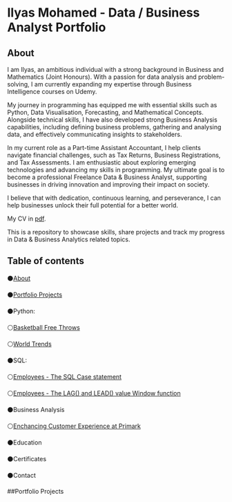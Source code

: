 # Ilyas Mohamed - Data / Business Analyst Portfolio

## About

I am Ilyas, an ambitious individual with a strong background in Business and Mathematics (Joint Honours). With a passion for data analysis and problem-solving, I am currently 
expanding my expertise through Business Intelligence courses on Udemy.

My journey in programming has equipped me with essential skills such as Python, Data Visualisation, Forecasting, and Mathematical Concepts. Alongside technical skills, I have
also developed strong Business Analysis capabilities, including defining business problems, gathering and analysing data, and effectively communicating insights to stakeholders.

In my current role as a Part-time Assistant Accountant, I help clients navigate financial challenges, such as Tax Returns, Business Registrations, and Tax Assessments.
I am enthusiastic about exploring emerging technologies and advancing my skills in programming. My ultimate goal is to become a professional Freelance Data & Business Analyst,
supporting businesses in driving innovation and improving their impact on society.

I believe that with dedication, continuous learning, and perseverance, I can help businesses unlock their full potential for a better world.

My CV in [pdf](https://github.com/Ilyaszzil23/Data-And-Business-Analysis-Portfolio/blob/4dde531039a9ee1772de3a3eec77704ae167ed0e/Ilyas_Mohamed_CV.pdf).

This is a repository to showcase skills, share projects and track my progress in Data & Business Analytics related topics.

## Table of contents
⚫[About](https://github.com/Ilyaszzil23/Data-And-Business-Analysis-Portfolio/blob/main/README.md#About)


⚫[Portfolio Projects](https://github.com/Ilyaszzil23/Data-And-Business-Analysis-Portfolio/blob/main/README.md#Portfolio-Projects)

⚫Python:

⚪[Basketball Free Throws](https://github.com/Ilyaszzil23/Data-And-Business-Analysis-Portfolio/blob/main/README.md#Basketball-Free-Throws)
 
 
⚪[World Trends](https://github.com/Ilyaszzil23/Data-And-Business-Analysis-Portfolio/blob/main/README.md#World-Trends)

⚫SQL:

⚪[Employees - The SQL Case statement](https://github.com/Ilyaszzil23/Data-And-Business-Analysis-Portfolio/blob/main/README.md#[Employees-The-SQL-Case-statement)


⚪[Employees - The LAG() and LEAD() value Window function](https://github.com/Ilyaszzil23/Data-And-Business-Analysis-Portfolio/blob/main/README.md#Employees-The-LAG()-and-LEAD()-value-Window-function)


⚫Business Analysis

⚪[Enchancing Customer Experience at Primark](https://github.com/Ilyaszzil23/Data-And-Business-Analysis-Portfolio/blob/main/README.md#Enchancing-Customer-Experience-at-Primark)


⚫Education


⚫Certificates


⚫Contact



##Portfolio Projects


